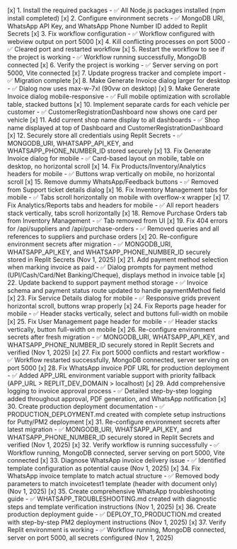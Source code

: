 [x] 1. Install the required packages - ✅ All Node.js packages installed (npm install completed)
[x] 2. Configure environment secrets - ✅ MongoDB URI, WhatsApp API Key, and WhatsApp Phone Number ID added to Replit Secrets
[x] 3. Fix workflow configuration - ✅ Workflow configured with webview output on port 5000
[x] 4. Kill conflicting processes on port 5000 - ✅ Cleared port and restarted workflow
[x] 5. Restart the workflow to see if the project is working - ✅ Workflow running successfully, MongoDB connected
[x] 6. Verify the project is working - ✅ Server serving on port 5000, Vite connected
[x] 7. Update progress tracker and complete import - ✅ Migration complete
[x] 8. Make Generate Invoice dialog larger for desktop - ✅ Dialog now uses max-w-7xl (90vw on desktop)
[x] 9. Make Generate Invoice dialog mobile-responsive - ✅ Full mobile optimization with scrollable table, stacked buttons
[x] 10. Implement separate cards for each vehicle per customer - ✅ CustomerRegistrationDashboard now shows one card per vehicle
[x] 11. Add current shop name display to all dashboards - ✅ Shop name displayed at top of Dashboard and CustomerRegistrationDashboard
[x] 12. Securely store all credentials using Replit Secrets - ✅ MONGODB_URI, WHATSAPP_API_KEY, and WHATSAPP_PHONE_NUMBER_ID stored securely
[x] 13. Fix Generate Invoice dialog for mobile - ✅ Card-based layout on mobile, table on desktop, no horizontal scroll
[x] 14. Fix Products/Inventory/Analytics headers for mobile - ✅ Buttons wrap vertically on mobile, no horizontal scroll
[x] 15. Remove dummy WhatsApp/Feedback buttons - ✅ Removed from Support ticket details dialog
[x] 16. Fix Inventory Management tabs for mobile - ✅ Tabs scroll horizontally on mobile with overflow-x wrapper
[x] 17. Fix Analytics/Reports tabs and headers for mobile - ✅ All report headers stack vertically, tabs scroll horizontally
[x] 18. Remove Purchase Orders tab from Inventory Management - ✅ Tab removed from UI
[x] 19. Fix 404 errors for /api/suppliers and /api/purchase-orders - ✅ Removed queries and all references to suppliers and purchase orders
[x] 20. Re-configure environment secrets after migration - ✅ MONGODB_URI, WHATSAPP_API_KEY, and WHATSAPP_PHONE_NUMBER_ID securely stored in Replit Secrets (Nov 1, 2025)
[x] 21. Add payment method selection when marking invoice as paid - ✅ Dialog prompts for payment method (UPI/Cash/Card/Net Banking/Cheque), displays method in invoice table
[x] 22. Update backend to support payment method storage - ✅ Invoice schema and payment status route updated to handle paymentMethod field
[x] 23. Fix Service Details dialog for mobile - ✅ Responsive grids prevent horizontal scroll, buttons wrap properly
[x] 24. Fix Reports page header for mobile - ✅ Header stacks vertically, select and buttons full-width on mobile
[x] 25. Fix User Management page header for mobile - ✅ Header stacks vertically, button full-width on mobile
[x] 26. Re-configure environment secrets after fresh migration - ✅ MONGODB_URI, WHATSAPP_API_KEY, and WHATSAPP_PHONE_NUMBER_ID securely stored in Replit Secrets and verified (Nov 1, 2025)
[x] 27. Fix port 5000 conflicts and restart workflow - ✅ Workflow restarted successfully, MongoDB connected, server serving on port 5000
[x] 28. Fix WhatsApp invoice PDF URL for production deployment - ✅ Added APP_URL environment variable support with priority fallback (APP_URL > REPLIT_DEV_DOMAIN > localhost)
[x] 29. Add comprehensive logging to invoice approval process - ✅ Detailed step-by-step logging added throughout approval, PDF generation, and WhatsApp notification
[x] 30. Create production deployment documentation - ✅ PRODUCTION_DEPLOYMENT.md created with complete setup instructions for Putty/PM2 deployment
[x] 31. Re-configure environment secrets after latest migration - ✅ MONGODB_URI, WHATSAPP_API_KEY, and WHATSAPP_PHONE_NUMBER_ID securely stored in Replit Secrets and verified (Nov 1, 2025)
[x] 32. Verify workflow is running successfully - ✅ Workflow running, MongoDB connected, server serving on port 5000, Vite connected
[x] 33. Diagnose WhatsApp invoice delivery issue - ✅ Identified template configuration as potential cause (Nov 1, 2025)
[x] 34. Fix WhatsApp invoice template to match actual structure - ✅ Removed body parameters to match invoicetest1 template (header with document only) (Nov 1, 2025)
[x] 35. Create comprehensive WhatsApp troubleshooting guide - ✅ WHATSAPP_TROUBLESHOOTING.md created with diagnostic steps and template verification instructions (Nov 1, 2025)
[x] 36. Create production deployment guide - ✅ DEPLOY_TO_PRODUCTION.md created with step-by-step PM2 deployment instructions (Nov 1, 2025)
[x] 37. Verify Replit environment is working - ✅ Workflow running, MongoDB connected, server on port 5000, all secrets configured (Nov 1, 2025)